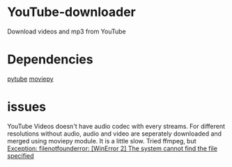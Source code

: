 # YouTube-downloader
Download videos and mp3 from YouTube

# Dependencies
[pytube](https://pytube.io/en/latest/)
[moviepy](https://pypi.org/project/moviepy/)

# issues
YouTube Videos doesn't have audio codec with every streams. For different resolutions without audio, audio and video are seperately downloaded and merged using moviepy module. It is a little slow.
Tried ffmpeg, but [Exception: filenotfounderror: [WinError 2] The system cannot find the file specified](https://stackoverflow.com/questions/66982682/ffmpeg-winerror-2-the-system-cannot-find-the-file-specified?rq=1)

